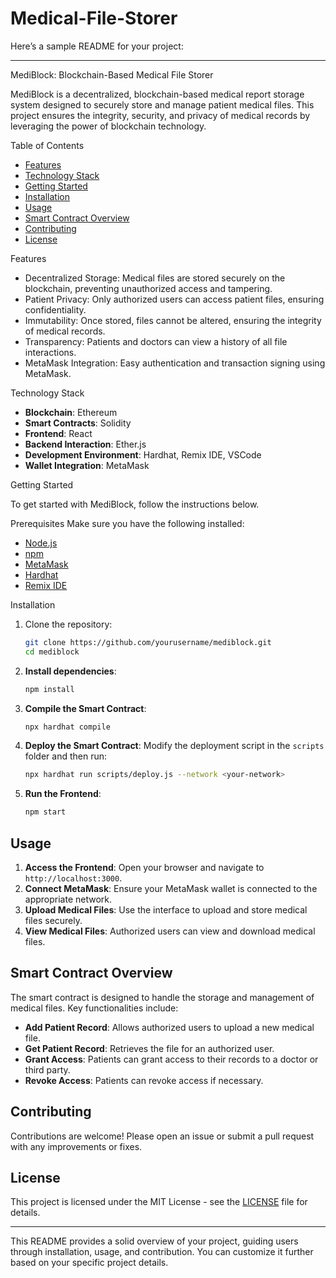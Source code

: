 # Medical-File-Storer
Here’s a sample README for your project:

---

MediBlock: Blockchain-Based Medical File Storer

MediBlock is a decentralized, blockchain-based medical report storage system designed to securely store and manage patient medical files. This project ensures the integrity, security, and privacy of medical records by leveraging the power of blockchain technology.

Table of Contents
- [Features](#features)
- [Technology Stack](#technology-stack)
- [Getting Started](#getting-started)
- [Installation](#installation)
- [Usage](#usage)
- [Smart Contract Overview](#smart-contract-overview)
- [Contributing](#contributing)
- [License](#license)

Features
- Decentralized Storage: Medical files are stored securely on the blockchain, preventing unauthorized access and tampering.
- Patient Privacy: Only authorized users can access patient files, ensuring confidentiality.
- Immutability: Once stored, files cannot be altered, ensuring the integrity of medical records.
- Transparency: Patients and doctors can view a history of all file interactions.
- MetaMask Integration: Easy authentication and transaction signing using MetaMask.

Technology Stack
- **Blockchain**: Ethereum
- **Smart Contracts**: Solidity
- **Frontend**: React
- **Backend Interaction**: Ether.js
- **Development Environment**: Hardhat, Remix IDE, VSCode
- **Wallet Integration**: MetaMask

Getting Started

To get started with MediBlock, follow the instructions below.

Prerequisites
Make sure you have the following installed:
- [Node.js](https://nodejs.org/)
- [npm](https://www.npmjs.com/)
- [MetaMask](https://metamask.io/)
- [Hardhat](https://hardhat.org/)
- [Remix IDE](https://remix.ethereum.org/)

Installation

1. Clone the repository:
    ```bash
    git clone https://github.com/yourusername/mediblock.git
    cd mediblock
    ```

2. **Install dependencies**:
    ```bash
    npm install
    ```

3. **Compile the Smart Contract**:
    ```bash
    npx hardhat compile
    ```

4. **Deploy the Smart Contract**:
    Modify the deployment script in the `scripts` folder and then run:
    ```bash
    npx hardhat run scripts/deploy.js --network <your-network>
    ```

5. **Run the Frontend**:
    ```bash
    npm start
    ```

## **Usage**

1. **Access the Frontend**: Open your browser and navigate to `http://localhost:3000`.
2. **Connect MetaMask**: Ensure your MetaMask wallet is connected to the appropriate network.
3. **Upload Medical Files**: Use the interface to upload and store medical files securely.
4. **View Medical Files**: Authorized users can view and download medical files.

## **Smart Contract Overview**

The smart contract is designed to handle the storage and management of medical files. Key functionalities include:
- **Add Patient Record**: Allows authorized users to upload a new medical file.
- **Get Patient Record**: Retrieves the file for an authorized user.
- **Grant Access**: Patients can grant access to their records to a doctor or third party.
- **Revoke Access**: Patients can revoke access if necessary.

## **Contributing**

Contributions are welcome! Please open an issue or submit a pull request with any improvements or fixes.

## **License**

This project is licensed under the MIT License - see the [LICENSE](LICENSE) file for details.

---

This README provides a solid overview of your project, guiding users through installation, usage, and contribution. You can customize it further based on your specific project details.

